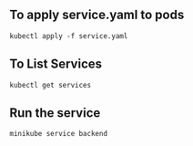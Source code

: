 ## To apply service.yaml to pods

`kubectl apply -f service.yaml`

## To List Services

`kubectl get services`

## Run the service

`minikube service backend`
